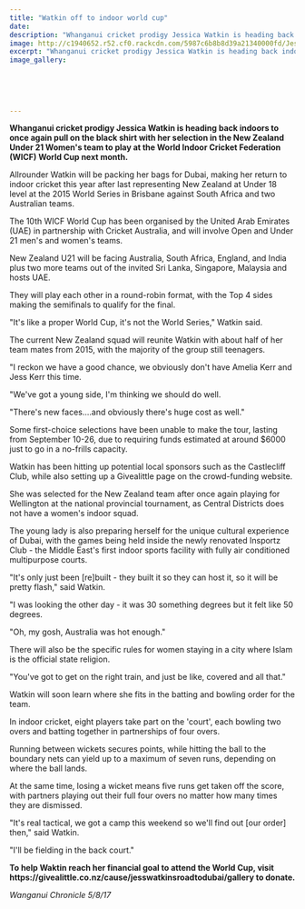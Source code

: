 ```yaml
---
title: "Watkin off to indoor world cup"
date: 
description: "Whanganui cricket prodigy Jessica Watkin is heading back indoors to once again pull on the black shirt with her selection in the NZ U21 Women's team to play at the World Indoor Cricket Fed World Cup.."
image: http://c1940652.r52.cf0.rackcdn.com/5987c6b8b8d39a21340000fd/Jess-Watkins-blasts-century-Chron-18-Dec-2016.jpg
excerpt: "Whanganui cricket prodigy Jessica Watkin is heading back indoors to once again pull on the black shirt with her selection in the NZ U21 Women's team to play at the World Indoor Cricket Federation (WICF) World Cup next month."
image_gallery:
    
    
    
    
    
---
```


<p class="element element-paragraph"><strong>Whanganui cricket prodigy Jessica Watkin is heading back indoors to once again pull on the black shirt with her selection in the New Zealand Under 21 Women's team to play at the World Indoor Cricket Federation (WICF) World Cup next month.</strong></p>
<p class="element element-paragraph">Allrounder Watkin will be packing her bags for Dubai, making her return to indoor cricket this year after last representing New Zealand at Under 18 level at the 2015 World Series in Brisbane against South Africa and two Australian teams.</p>
<p class="element element-paragraph">The 10th WICF World Cup has been organised by the United Arab Emirates (UAE) in partnership with Cricket Australia, and will involve Open and Under 21 men's and women's teams.</p>
<p class="element element-paragraph">New Zealand U21 will be facing Australia, South Africa, England, and India plus two more teams out of the invited Sri Lanka, Singapore, Malaysia and hosts UAE.</p>
<p class="element element-paragraph">They will play each other in a round-robin format, with the Top 4 sides making the semifinals to qualify for the final.</p>
<p class="element element-paragraph">"It's like a proper World Cup, it's not the World Series," Watkin said.</p>
<p class="element element-paragraph">The current New Zealand squad will reunite Watkin with about half of her team mates from 2015, with the majority of the group still teenagers.</p>
<p class="element element-paragraph">"I reckon we have a good chance, we obviously don't have Amelia Kerr and Jess Kerr this time.</p>
<p class="element element-paragraph">"We've got a young side, I'm thinking we should do well.</p>
<p class="element element-paragraph">"There's new faces....and obviously there's huge cost as well."</p>
<p class="element element-paragraph">Some first-choice selections have been unable to make the tour, lasting from September 10-26, due to requiring funds estimated at around $6000 just to go in a no-frills capacity.</p>
<p class="element element-paragraph">Watkin has been hitting up potential local sponsors such as the Castlecliff Club, while also setting up a Givealittle page on the crowd-funding website.</p>
<p class="element element-paragraph">She was selected for the New Zealand team after once again playing for Wellington at the national provincial tournament, as Central Districts does not have a women's indoor squad.</p>
<p class="element element-paragraph">The young lady is also preparing herself for the unique cultural experience of Dubai, with the games being held inside the newly renovated Insportz Club - the Middle East's first indoor sports facility with fully air conditioned multipurpose courts.</p>
<p class="element element-paragraph">"It's only just been [re]built - they built it so they can host it, so it will be pretty flash," said Watkin.</p>
<p class="element element-paragraph">"I was looking the other day - it was 30 something degrees but it felt like 50 degrees.</p>
<p class="element element-paragraph">"Oh, my gosh, Australia was hot enough."</p>
<p class="element element-paragraph">There will also be the specific rules for women staying in a city where Islam is the official state religion.</p>
<p class="element element-paragraph">"You've got to get on the right train, and just be like, covered and all that."</p>
<p class="element element-paragraph">Watkin will soon learn where she fits in the batting and bowling order for the team.</p>
<p class="element element-paragraph">In indoor cricket, eight players take part on the 'court', each bowling two overs and batting together in partnerships of four overs.</p>
<p class="element element-paragraph">Running between wickets secures points, while hitting the ball to the boundary nets can yield up to a maximum of seven runs, depending on where the ball lands.</p>
<p class="element element-paragraph">At the same time, losing a wicket means five runs get taken off the score, with partners playing out their full four overs no matter how many times they are dismissed.</p>
<p class="element element-paragraph">"It's real tactical, we got a camp this weekend so we'll find out [our order] then," said Watkin.</p>
<p class="element element-paragraph">"I'll be fielding in the back court."</p>
<p class="element element-paragraph"><strong>To help Waktin reach her financial goal to attend the World Cup, visit https://givealittle.co.nz/cause/jesswatkinsroadtodubai/gallery to donate.</strong></p>
<p class="element element-paragraph"><em>Wanganui Chronicle 5/8/17</em></p>

